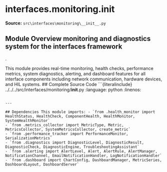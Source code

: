 # interfaces.monitoring.__init__

**Source:** `src\interfaces\monitoring\__init__.py`

## Module Overview monitoring and diagnostics system for the interfaces framework

.


This module provides real-time monitoring, health checks, performance metrics,
system diagnostics, alerting, and dashboard features for all interface
components including network communication, hardware devices, and HIL systems. ## Complete Source Code ```{literalinclude} ../../../src/interfaces/monitoring/__init__.py
:language: python
:linenos:
```

---

## Dependencies This module imports: - `from .health_monitor import HealthStatus, HealthCheck, ComponentHealth, HealthMonitor, SystemHealthMonitor`
- `from .metrics_collector import MetricType, Metric, MetricsCollector, SystemMetricsCollector, create_metric`
- `from .performance_tracker import PerformanceMonitor, SerializationMetrics`
- `from .diagnostics import DiagnosticLevel, DiagnosticResult, DiagnosticCheck, DiagnosticEngine, TroubleshootingAssistant`
- `from .alerting import AlertLevel, Alert, AlertRule, AlertManager, NotificationChannel, EmailNotificationHandler, LogNotificationHandler`
- `from .dashboard import ChartConfig, DashboardManager, MetricSeries, DashboardLayout, DashboardServer`
